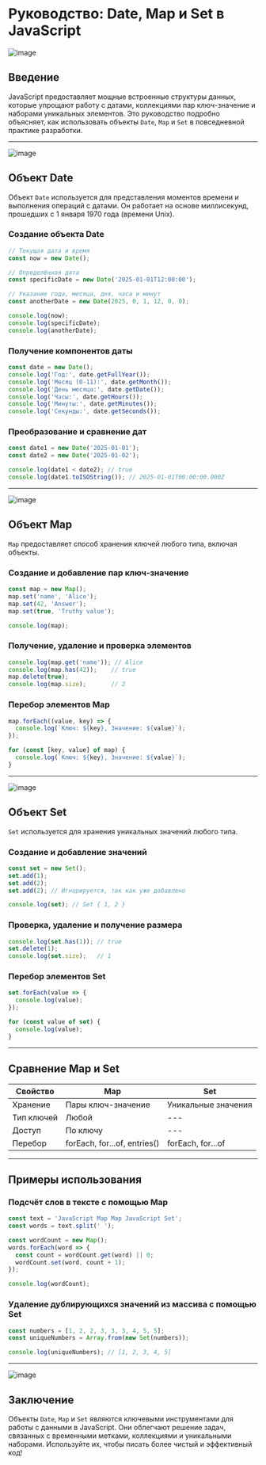 # Руководство: Date, Map и Set в JavaScript

![image](https://github.com/user-attachments/assets/87e2803e-a6b5-4d30-b8a3-94197b90226b)


## Введение
JavaScript предоставляет мощные встроенные структуры данных, которые упрощают работу с датами, коллекциями пар ключ-значение и наборами уникальных элементов. Это руководство подробно объясняет, как использовать объекты `Date`, `Map` и `Set` в повседневной практике разработки.

---

![image](https://github.com/user-attachments/assets/394717e3-a062-4b16-8437-a516296c12e1)


## Объект Date
Объект `Date` используется для представления моментов времени и выполнения операций с датами. Он работает на основе миллисекунд, прошедших с 1 января 1970 года (времени Unix).

### Создание объекта Date
```javascript
// Текущая дата и время
const now = new Date();

// Определённая дата
const specificDate = new Date('2025-01-01T12:00:00');

// Указание года, месяца, дня, часа и минут
const anotherDate = new Date(2025, 0, 1, 12, 0, 0);

console.log(now);
console.log(specificDate);
console.log(anotherDate);
```

### Получение компонентов даты
```javascript
const date = new Date();
console.log('Год:', date.getFullYear());
console.log('Месяц (0-11):', date.getMonth());
console.log('День месяца:', date.getDate());
console.log('Часы:', date.getHours());
console.log('Минуты:', date.getMinutes());
console.log('Секунды:', date.getSeconds());
```

### Преобразование и сравнение дат
```javascript
const date1 = new Date('2025-01-01');
const date2 = new Date('2025-01-02');

console.log(date1 < date2); // true
console.log(date1.toISOString()); // 2025-01-01T00:00:00.000Z
```

---

![image](https://github.com/user-attachments/assets/3786413a-cd5a-4a05-b920-4211d71a3777)

## Объект Map
`Map` предоставляет способ хранения ключей любого типа, включая объекты.

### Создание и добавление пар ключ-значение
```javascript
const map = new Map();
map.set('name', 'Alice');
map.set(42, 'Answer');
map.set(true, 'Truthy value');

console.log(map);
```

### Получение, удаление и проверка элементов
```javascript
console.log(map.get('name')); // Alice
console.log(map.has(42));    // true
map.delete(true);
console.log(map.size);       // 2
```

### Перебор элементов Map
```javascript
map.forEach((value, key) => {
  console.log(`Ключ: ${key}, Значение: ${value}`);
});

for (const [key, value] of map) {
  console.log(`Ключ: ${key}, Значение: ${value}`);
}
```

---

![image](https://github.com/user-attachments/assets/a35328f7-9597-4f8d-8408-caba06bf6577)

## Объект Set
`Set` используется для хранения уникальных значений любого типа.

### Создание и добавление значений
```javascript
const set = new Set();
set.add(1);
set.add(2);
set.add(2); // Игнорируется, так как уже добавлено

console.log(set); // Set { 1, 2 }
```

### Проверка, удаление и получение размера
```javascript
console.log(set.has(1)); // true
set.delete(1);
console.log(set.size);   // 1
```

### Перебор элементов Set
```javascript
set.forEach(value => {
  console.log(value);
});

for (const value of set) {
  console.log(value);
}
```

---

## Сравнение Map и Set

| Свойство        | Map                                | Set                                |
|-----------------|------------------------------------|------------------------------------|
| Хранение       | Пары ключ-значение                 | Уникальные значения               |
| Тип ключей     | Любой                             | ---                                |
| Доступ         | По ключу                          | ---                                |
| Перебор        | forEach, for...of, entries()      | forEach, for...of                 |

---

## Примеры использования

### Подсчёт слов в тексте с помощью Map
```javascript
const text = 'JavaScript Map Map JavaScript Set';
const words = text.split(' ');

const wordCount = new Map();
words.forEach(word => {
  const count = wordCount.get(word) || 0;
  wordCount.set(word, count + 1);
});

console.log(wordCount);
```

### Удаление дублирующихся значений из массива с помощью Set
```javascript
const numbers = [1, 2, 2, 3, 3, 3, 4, 5, 5];
const uniqueNumbers = Array.from(new Set(numbers));

console.log(uniqueNumbers); // [1, 2, 3, 4, 5]
```

---

![image](https://github.com/user-attachments/assets/94a394c9-b765-4cfd-9af2-7981d0d960c2)

## Заключение
Объекты `Date`, `Map` и `Set` являются ключевыми инструментами для работы с данными в JavaScript. Они облегчают решение задач, связанных с временными метками, коллекциями и уникальными наборами. Используйте их, чтобы писать более чистый и эффективный код!

